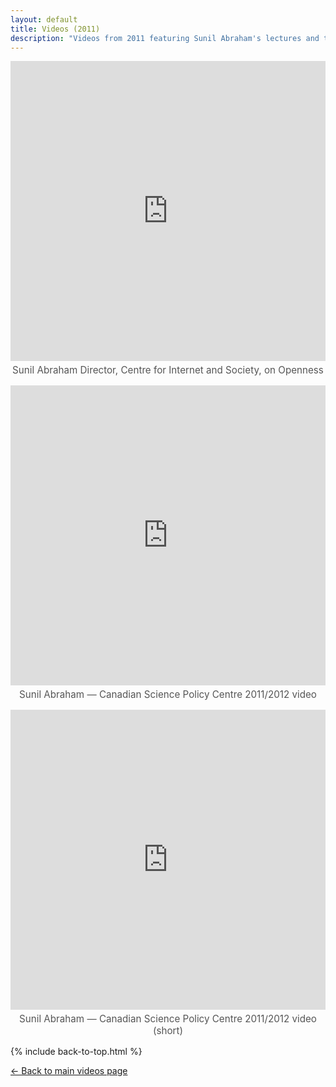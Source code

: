 ```yaml
---
layout: default
title: Videos (2011)
description: "Videos from 2011 featuring Sunil Abraham's lectures and talks."
---
```


<iframe width="100%" height="480"
src="https://www.youtube.com/embed/1GD4vrbCKPE?autoplay=0"
title="Sunil Abraham Director, Centre for Internet and Society, on Openness"
frameborder="0"
allow="accelerometer; clipboard-write; encrypted-media; gyroscope; picture-in-picture"
allowfullscreen></iframe>
<p style="text-align:center; font-size:0.95rem; color:#555; margin-top:0.3rem;">
Sunil Abraham Director, Centre for Internet and Society, on Openness
</p>

<iframe width="100%" height="480"
src="https://www.youtube.com/embed/tfjlQqyJmZA?autoplay=0"
title="Sunil Abraham — Canadian Science Policy Centre 2011/2012 video"
frameborder="0"
allow="accelerometer; clipboard-write; encrypted-media; gyroscope; picture-in-picture"
allowfullscreen></iframe>
<p style="text-align:center; font-size:0.95rem; color:#555; margin-top:0.3rem;">
Sunil Abraham — Canadian Science Policy Centre 2011/2012 video
</p>

<iframe width="100%" height="480"
src="https://www.youtube.com/embed/US5NYOMu7CU?autoplay=0"
title="Sunil Abraham — Canadian Science Policy Centre 2011/2012 video (short)"
frameborder="0"
allow="accelerometer; clipboard-write; encrypted-media; gyroscope; picture-in-picture"
allowfullscreen></iframe>
<p style="text-align:center; font-size:0.95rem; color:#555; margin-top:0.3rem;">
Sunil Abraham — Canadian Science Policy Centre 2011/2012 video (short)
</p>

{% include back-to-top.html %}

[← Back to main videos page](./)
